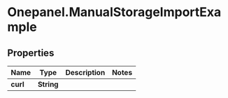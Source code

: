 # Onepanel.ManualStorageImportExample

## Properties
Name | Type | Description | Notes
------------ | ------------- | ------------- | -------------
**curl** | **String** |  | 


